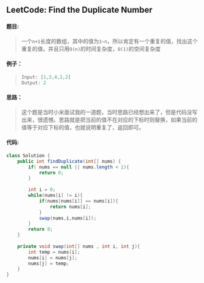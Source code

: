 ## LeetCode: Find the Duplicate Number

#### 题目:

> 一个`n+1`长度的数组，其中的值为`1~n`，所以肯定有一个重复的值，找出这个重复的值，并且只用`O(n)`的时间复杂度，`O(1)`的空间复杂度

#### 例子：

> ```java
> Input: [1,3,4,2,2]
> Output: 2
> ```

#### 思路：

> 这个题是当时小米面试我的一道题，当时思路已经想出来了，但是代码没写出来，很遗憾。思路就是把当前的值不在对应的下标时则替换，如果当前的值等于对应下标的值，也就说明重复了，返回即可。

#### 代码:

```java
class Solution {
    public int findDuplicate(int[] nums) {
        if( nums == null || nums.length < 1){
            return 0;
        }
        
        int i = 0;   
        while(nums[i] != i){
            if(nums[nums[i]] == nums[i]){
                return nums[i];
            }
            swap(nums,i,nums[i]);
        }      
        return 0;
    }
    
    private void swap(int[] nums , int i, int j){
        int temp = nums[i];
        nums[i] = nums[j];
        nums[j] = temp;
    }
}
```

